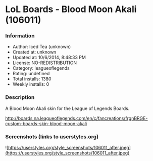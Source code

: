 # LoL Boards - Blood Moon Akali (106011)

### Information
- Author: Iced Tea (unknown)
- Created at: unknown
- Updated at: 10/6/2014, 8:48:33 PM
- License: NO-REDISTRIBUTION
- Category: leagueoflegends
- Rating: undefined
- Total installs: 1380
- Weekly installs: 0


### Description
A Blood Moon Akali skin for the League of Legends Boards.

http://boards.na.leagueoflegends.com/en/c/fancreations/frgnBRGE-custom-boards-skin-blood-moon-akali


### Screenshots (links to userstyles.org)
![https://userstyles.org/style_screenshots/106011_after.jpeg](https://userstyles.org/style_screenshots/106011_after.jpeg)


